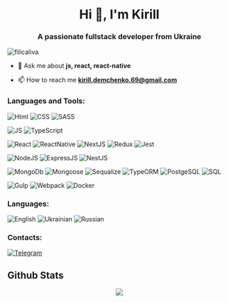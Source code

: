 <h1 align="center">Hi 👋, I'm Kirill</h1>
<h3 align="center">A passionate fullstack developer from Ukraine</h3>

<p align="left"> <img src="https://komarev.com/ghpvc/?username=KirillGetman4460=Profile%20views&color=0e75b6&style=flat" alt="filicaliva" /> </p>

- 💬 Ask me about **js, react, react-native**

- 📫 How to reach me **kirill.demchenko.69@gmail.com**

<p align="left">
</p>

### Languages and Tools:
![Html](https://img.shields.io/badge/Html-003772?style=for-the-badge&logo=HTML5)
![CSS](https://img.shields.io/badge/CSS-003772?style=for-the-badge&logo=css3&logoColor=007bff)
![SASS](https://img.shields.io/badge/SASS/SCSS-003772?style=for-the-badge&logo=sass)

![JS](https://img.shields.io/badge/javascript-003772?style=for-the-badge&logo=javascript)
![TypeScript](https://img.shields.io/badge/TypeScript-003772?style=for-the-badge&logo=TypeScript)

![React](https://img.shields.io/badge/React-003772?style=for-the-badge&logo=React)
![ReactNative](https://img.shields.io/badge/ReactNative-003772?style=for-the-badge&logo=ReactNative)
![NextJS](https://img.shields.io/badge/NextJS-003772?style=for-the-badge&logo=NextJS)
![Redux](https://img.shields.io/badge/Redux-003772?style=for-the-badge&logo=Redux&logoColor=593D88)
![Jest](https://img.shields.io/badge/Jest-003772?style=for-the-badge&logo=Jest)

![NodeJS](https://img.shields.io/badge/NodeJS-003772?style=for-the-badge&logo=nodejs)
![ExpressJS](https://img.shields.io/badge/ExpressJS-003772?style=for-the-badge&logo=Express)
![NestJS](https://img.shields.io/badge/Nest-003772?style=for-the-badge&logo=NestJS)

![MongoDb](https://img.shields.io/badge/MongoDb-003772?style=for-the-badge&logo=MongoDb)
![Mongoose](https://img.shields.io/badge/Mongoose-003772?style=for-the-badge&logo=Mongoose)
![Sequalize](https://img.shields.io/badge/Sequalize-003772?style=for-the-badge&logo=Sequalize)
![TypeORM](https://img.shields.io/badge/TypeORM-003772?style=for-the-badge&logo=TypeORM)
![PostgeSQL](https://img.shields.io/badge/PostgeSQL-003772?style=for-the-badge&logo=PostgeSQL)
![SQL](https://img.shields.io/badge/SQL-003772?style=for-the-badge&logo=SQL)


![Gulp](https://img.shields.io/badge/Gulp-003772?style=for-the-badge&logo=Gulp)
![Webpack](https://img.shields.io/badge/Webpack-003772?style=for-the-badge&logo=Webpack)
![Docker](https://img.shields.io/badge/Docker-003772?style=for-the-badge&logo=Docker)

### Languages:
![English](https://img.shields.io/badge/English (elementary)-003772?style=for-the-badge&logo=English)
![Ukrainian](https://img.shields.io/badge/Ukrainian (advanced)-003772?style=for-the-badge&logo=Russian)
![Russian](https://img.shields.io/badge/Russian (native)-003772?style=for-the-badge&logo=Russian)

### Contacts:

[![Telegram](https://img.shields.io/badge/Telegram-003772?style=for-the-badge&logo=Telegram)](https://t.me/kirill_getman)

## Github Stats  
<div align="center"><img src="https://github-readme-stats.vercel.app/api?username=KirillGetman4460&show_icons=true&count_private=true&hide_border=true" align="center" /></div>  

<br/>  
